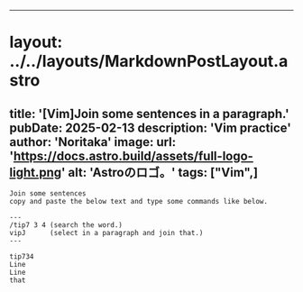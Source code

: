 
---
# layout: ../../layouts/MarkdownPostLayout.astro
title: '[Vim]Join some sentences in a paragraph.'
pubDate: 2025-02-13
description: 'Vim practice'
author: 'Noritaka'
image:
    url: 'https://docs.astro.build/assets/full-logo-light.png'
    alt: 'Astroのロゴ。'
tags: ["Vim",]
---


```
Join some sentences
copy and paste the below text and type some commands like below.

---
/tip7 3 4 (search the word.)
vipJ      (select in a paragraph and join that.)
---

tip734
Line
Line
that
```

